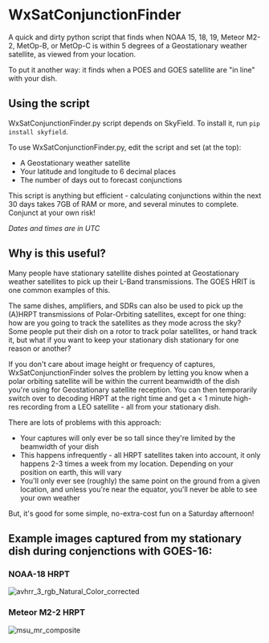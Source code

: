 # WxSatConjunctionFinder
A quick and dirty python script that finds when NOAA 15, 18, 19, Meteor M2-2, MetOp-B, or MetOp-C is within 5 degrees of a Geostationary weather satellite, as viewed from your location.

To put it another way: it finds when a POES and GOES satellite are "in line" with your dish.

## Using the script
WxSatConjunctionFinder.py script depends on SkyField. To install it, run `pip install skyfield`.

To use WxSatConjunctionFinder.py, edit the script and set (at the top): 

- A Geostationary weather satellite
- Your latitude and longitude to 6 decimal places
- The number of days out to forecast conjunctions

This script is anything but efficient - calculating conjunctions within the next 30 days takes 7GB of RAM or more, and several minutes to complete. Conjunct at your own risk!

*Dates and times are in UTC*

## Why is this useful?
Many people have stationary satellite dishes pointed at Geostationary weather satellites to pick up their L-Band transmissions. The GOES HRIT is one common examples of this.

The same dishes, amplifiers, and SDRs can also be used to pick up the (A)HRPT transmissions of Polar-Orbiting satellites, except for one thing: how are you going to track the satellites as they mode across the sky? Some people put their dish on a rotor to track polar satellites, or hand track it, but what if you want to keep your stationary dish stationary for one reason or another?

If you don't care about image height or frequency of captures, WxSatConjunctionFinder solves the problem by letting you know when a polar orbiting satellite will be within the current beamwidth of the dish you're using for Geostationary satellite reception. You can then temporarily switch over to decoding HRPT at the right time and get a < 1 minute high-res recording from a LEO satellite - all from your stationary dish.

There are lots of problems with this approach:
- Your captures will only ever be so tall since they're limited by the beamwidth of your dish
- This happens infrequently - all HRPT satellites taken into account, it only happens 2-3 times a week from my location. Depending on your position on earth, this will vary
- You'll only ever see (roughly) the same point on the ground from a given location, and unless you're near the equator, you'll never be able to see your own weather

But, it's good for some simple, no-extra-cost fun on a Saturday afternoon!

## Example images captured from my stationary dish during conjenctions with GOES-16:

### NOAA-18 HRPT
![avhrr_3_rgb_Natural_Color_corrected](https://user-images.githubusercontent.com/24253715/215290038-b0a23c2f-c899-4b56-a928-272b5f16337c.png)

### Meteor M2-2 HRPT
![msu_mr_composite](https://user-images.githubusercontent.com/24253715/215290073-d4cfdad6-474f-40b4-a7ae-a9e71ea309a0.png)
